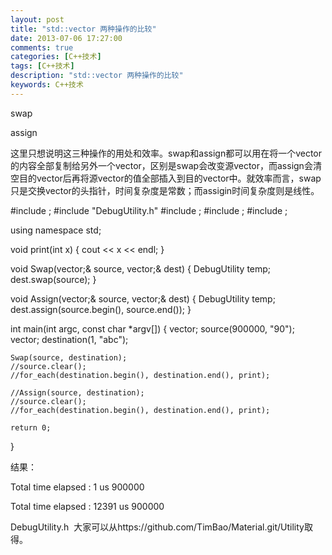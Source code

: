 ```yaml
---
layout: post
title: "std::vector 两种操作的比较"
date: 2013-07-06 17:27:00 
comments: true
categories: [C++技术]
tags: [C++技术]
description: "std::vector 两种操作的比较"
keywords: C++技术
---
```



 
  
   swap
  
  
   assign
  
 
 
  这里只想说明这三种操作的用处和效率。swap和assign都可以用在将一个vector的内容全部复制给另外一个vector，区别是swap会改变源vector，而assign会清空目的vector后再将源vector的值全部插入到目的vector中。就效率而言，swap只是交换vector的头指针，时间复杂度是常数；而assigin时间复杂度则是线性。
 
 
  
  
 
 
  #include <vector>;
#include "DebugUtility.h"
#include <iostream>;
#include <algorithm>;
#include <string>;

using namespace std;

void print(int x)
{
    cout << x << endl;
}

void Swap(vector<string>;& source, vector<string>;& dest)
{
    DebugUtility temp;
    dest.swap(source);
}

void Assign(vector<string>;& source, vector<string>;& dest)
{
    DebugUtility temp; 
    dest.assign(source.begin(), source.end());
}

int main(int argc, const char *argv[])
{
    vector<string>; source(900000, "90");
    vector<string>; destination(1, "abc");

    Swap(source, destination);
    //source.clear();
    //for_each(destination.begin(), destination.end(), print);

    //Assign(source, destination);
    //source.clear();
    //for_each(destination.begin(), destination.end(), print);

    return 0;
}
  
   结果：
  
 
 
  Total time elapsed : 1 us
900000

Total time elapsed : 12391 us
900000
  
   DebugUtility.h  大家可以从https://github.com/TimBao/Material.git/Utility取得。
  
 


